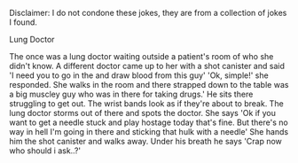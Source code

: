Disclaimer: I do not condone these jokes, they are from a collection of jokes I found.

Lung Doctor

The once was a lung doctor waiting outside a patient's room of who she didn't know. A different doctor came up to her with a shot canister and said 'I need you to go in the and draw blood from this guy' 'Ok, simple!' she responded. She walks in the room and there strapped down to the table was a big muscley guy who was in there for taking drugs.' He sits there struggling to get out. The wrist bands look as if they're about to break. The lung doctor storms out of there and spots the doctor. She says 'Ok if you want to get a needle stuck and play hostage today that's fine. But there's no way in hell I'm going in there and sticking that hulk with a needle' She hands him the shot canister and walks away. Under his breath he says 'Crap now who should i ask..?'

